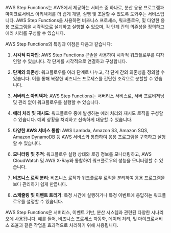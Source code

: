 AWS Step Functions는 AWS에서 제공하는 서비스 중 하나로, 분산 응용 프로그램과 마이크로서비스 아키텍처를 더 쉽게 개발, 실행 및 조율할 수 있도록 도와주는 서비스입니다. AWS Step Functions을 사용하면 비즈니스 프로세스, 워크플로우, 및 다양한 응용 프로그램을 시각적으로 설계하고 실행할 수 있으며, 각 단계 간의 의존성을 정의하고 에러 처리를 구성할 수 있습니다.

AWS Step Functions의 특징과 이점은 다음과 같습니다:

1. **시각적 디자인**: AWS Step Functions 콘솔을 사용하여 시각적 워크플로우를 디자인할 수 있습니다. 각 단계를 시각적으로 연결하고 구성합니다.

2. **단계와 의존성**: 워크플로우를 여러 단계로 나누고, 각 단계 간의 의존성을 정의할 수 있습니다. 이를 통해 복잡한 비즈니스 프로세스를 간단한 조각으로 분할할 수 있습니다.

3. **서버리스 아키텍처**: AWS Step Functions는 서버리스 서비스로, 서버 프로비저닝 및 관리 없이 워크플로우를 실행할 수 있습니다.

4. **에러 처리 및 재시도**: 워크플로우 중에 발생하는 에러 처리와 재시도 로직을 구성할 수 있습니다. 예외 상황을 처리하고 신속하게 대응할 수 있습니다.

5. **다양한 AWS 서비스 통합**: AWS Lambda, Amazon S3, Amazon SQS, Amazon DynamoDB 등 AWS 서비스와 통합하여 응용 프로그램을 구축하고 실행할 수 있습니다.

6. **모니터링 및 추적**: 워크플로우 실행 상태와 로깅 정보를 모니터링하고, AWS CloudWatch 및 AWS X-Ray와 통합하여 워크플로우의 성능을 모니터링할 수 있습니다.

7. **비즈니스 로직 분리**: 비즈니스 로직과 워크플로우 로직을 분리하여 응용 프로그램을 보다 관리하기 쉽게 만듭니다.

8. **스케줄링 및 이벤트 트리거**: 특정 시간에 실행하거나 특정 이벤트에 응답하는 워크플로우를 설정할 수 있습니다.

AWS Step Functions은 서버리스, 이벤트 기반, 분산 시스템과 관련된 다양한 시나리오에 사용됩니다. 예를 들어, 비즈니스 프로세스 자동화, 데이터 처리, 및 마이크로서비스 조율과 같은 작업을 효과적으로 처리하기 위해 사용됩니다.